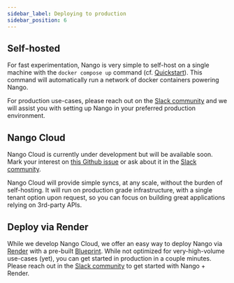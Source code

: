 ```yaml
---
sidebar_label: Deploying to production
sidebar_position: 6
---
```


## Self-hosted
For fast experimentation, Nango is very simple to self-host on a single machine with the `docker compose up` command (cf. [Quickstart](quickstart.md)). This command will automatically run a network of docker containers powering Nango.

For production use-cases, please reach out on the [Slack community](https://nango.dev/slack) and we will assist you with setting up Nango in your preferred production environment.

## Nango Cloud
Nango Cloud is currently under development but will be available soon. Mark your interest on [this Github issue](https://github.com/NangoHQ/nango/issues/4) or ask about it in the [Slack community](https://nango.dev/slack).

Nango Cloud will provide simple syncs, at any scale, without the burden of self-hosting. It will run on production grade infrastructure, with a single tenant option upon request, so you can focus on building great applications relying on 3rd-party APIs. 

## Deploy via Render
While we develop Nango Cloud, we offer an easy way to deploy Nango via [Render](render.com) with a pre-built [Blueprint](https://render.com/docs/infrastructure-as-code). While not optimized for very-high-volume use-cases (yet), you can get started in production in a couple minutes. Please reach out in the [Slack community](https://nango.dev/slack) to get started with Nango + Render.